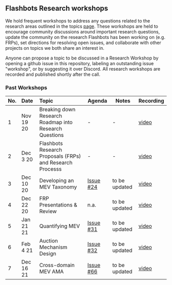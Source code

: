 ## Flashbots Research workshops

We hold frequent workshops to address any questions related to the research areas outlined in the topics [page](topics.md). These workshops are held to encourage community discussions around important research questions, update the community on the research Flashbots has been working on (e.g. FRPs), set directions for resolving open issues, and collaborate with other projects on topics we both share an interest in.

Anyone can propose a topic to be discussed in a Research Workshop by opening a github issue in this repository, labeling an outstanding issue "workshop", or by suggesting it over Discord. All research workshops are recorded and published shortly after the call.

### Past Workshops

| No. |Date | Topic | Agenda | Notes | Recording |
|:---|:---|:---|---|---|:---|
1 | Nov 19 20 | Breaking down Research Roadmap into Research Questions | - | - | [video](https://youtu.be/KDpdktixG5w) |
2 | Dec 3 20 | Flashbots Research Proposals (FRPs) and Research Processs | - | - | [video](https://youtu.be/M7Xd2vZXN7E) |
3 | Dec 10 20 | Developing an MEV Taxonomy | [Issue #24](https://github.com/flashbots/mev-research/issues/24) | to be updated | [video](https://youtu.be/SCQsK25yZ88) |
4 | Dec 22 20| FRP Presentations & Review | n.a. | to be updated | [video](https://drive.google.com/file/d/1KAT-y4_0LqD4hyLljglebmIGkC7EQ8rQ/view?usp=sharing) |
5 | Jan 21 21 | Quantifying MEV | [Issue #31](https://github.com/flashbots/mev-research/issues/31) | to be updated | [video](https://drive.google.com/file/d/1KjYZ_9yYBSuMaN4m1_Pd7EuVfknxuPE1/view?usp=sharing) |
6 | Feb 4 21 | Auction Mechanism Design | [Issue #32](https://github.com/flashbots/mev-research/issues/32) | to be updated | [video](https://drive.google.com/file/d/19n9Hs7XsdocC1zvlL6XnROTvP5ZLUAeZ/view?usp=sharing) |
7 | Dec 16 21 | Cross-domain MEV AMA | [Issue #66](https://github.com/flashbots/mev-research/issues/66) | to be updated | [video](https://youtu.be/uR0Z0nWXeFU) |
